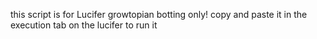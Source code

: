 this script is for Lucifer growtopian botting only!
copy and paste it in the execution tab on the lucifer to run it
